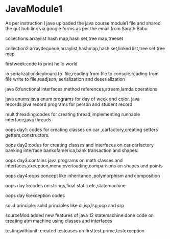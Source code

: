 # JavaModule1
As per instruction I jave uploaded the java course module1 file and shared the gut hub link via google forms as per the email from Sarath Babu

collections:arraylist hash map,hash set,tree map,treeset 

collection2:arraydequeue,arraylist,hashmap,hash set,linked list,tree set tree map 

firstweek:code to print hello world 

io serialization:keyboard to  file,reading from file to console,reading from file write to file,readjson, serialization and deserialization 

java 8:functional interfaces,method references,stream,lamda operations 

java enums:java enum programs for day of week and color. java records:java record programs for person and student record

multithreading:codes for creating thread,implementing runnable interface,java threads 

oops day1: codes for creating classes on car ,carfactory,creating setters getters,constructors. 

oops day2:codes for creating classes and interfaces on car carfactory banking interface bankofamerica,bank transaction and shapes.

oops day3:contains java programs on math classes and interfaces,exception,menu,overloading,comparisons on shapes and points

oops day4:oops concept like inheritance ,polymorphism and composition 

oops day 5:codes on strings,final static etc,statemachine 

oops day 6:exception codes 

solid principle: solid principles like di,isp,lsp,ocp and srp 

sourceMod:added new features of java 12 statemachine:done code on creating atm machine using classes and interfaces 

testingwithjunit: created testcases on firsttest,prime,testexception
